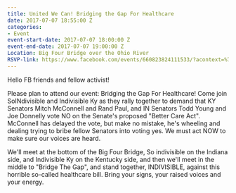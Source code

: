 ```yaml
---
title: United We Can! Bridging the Gap For Healthcare
date: 2017-07-07 18:55:00 Z
categories:
- Event
event-start-date: 2017-07-07 18:00:00 Z
event-end-date: 2017-07-07 19:00:00 Z
Location: Big Four Bridge over the Ohio River
RSVP-link: https://www.facebook.com/events/660823824111533/?acontext=%7B%22ref%22%3A%222%22%2C%22ref_dashboard_filter%22%3A%22upcoming%22%2C%22action_history%22%3A%22[%7B%5C%22surface%5C%22%3A%5C%22dashboard%5C%22%2C%5C%22mechanism%5C%22%3A%5C%22main_list%5C%22%2C%5C%22extra_data%5C%22%3A[]%7D]%22%7D
---
```


Hello FB friends and fellow activist!

Please plan to attend our event: Bridging the Gap For Healthcare! Come join SoINdivisible and Indivisible Ky as they rally together to demand that KY Senators Mitch McConnell and Rand Paul, and IN Senators Todd Young and Joe Donnelly vote NO on the Senate's proposed "Better Care Act". McConnell has delayed the vote, but make no mistake, he's wheeling and dealing trying to bribe fellow Senators into voting yes. We must act NOW to make sure our voices are heard. 

We'll meet at the bottom of the Big Four Bridge, So indivisible on the Indiana side, and Indivisible Ky on the Kentucky side, and then we'll meet in the middle to "Bridge The Gap", and stand together, INDIVISIBLE, against this horrible so-called healthcare bill. Bring your signs, your raised voices and your energy. 